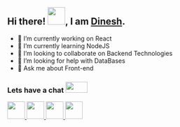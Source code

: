 ## Hi there! <img src="https://github.com/TheDudeThatCode/TheDudeThatCode/blob/master/Assets/Hi.gif" width="40" height="40" />, I am [Dinesh](https://dineshyadav.netlify.app).

<!--
**dineshyadav19/dineshyadav19** is a ✨ _special_ ✨ repository because its `README.md` (this file) appears on your GitHub profile.
-->

- 🔭 I’m currently working on React
- 🌱 I’m currently learning NodeJS
- 👯 I’m looking to collaborate on Backend Technologies
- 🤔 I’m looking for help with DataBases
- 💬 Ask me about Front-end 


### Lets have a chat <img src="https://github.com/TheDudeThatCode/TheDudeThatCode/blob/master/Assets/Handshake.gif"  width="50" height="25" />

<a href="mailto:dinesh.2108.yadav@gmail.com">
  <img src="https://github.com/TheDudeThatCode/TheDudeThatCode/blob/master/Assets/Gmail.svg" width="40" height="40" />
</a>

<a href="https://www.linkedin.com/in/dinesh-yadav-web/">
  <img src="https://github.com/TheDudeThatCode/TheDudeThatCode/blob/master/Assets/Linkedin.svg" width="40" height="40"/>
</a>

<a href="https://www.twitter.com/yadinesh19">
  <img src="https://github.com/TheDudeThatCode/TheDudeThatCode/blob/master/Assets/Twitter.svg" width="40" height="40" />
</a>

<a href="https://www.github.com/dineshyadav19">
<img src="https://camo.githubusercontent.com/8f1a9069a99a957e04e69c6303aaa4bead511e4555ba32c097321230b75583d9/68747470733a2f2f63646e2e737667706f726e2e636f6d2f6c6f676f732f6769746875622d69636f6e2e737667" width="40" height="40" />
</a>





